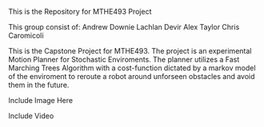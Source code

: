 This is the Repository for MTHE493 Project

This group consist of:
Andrew Downie
Lachlan Devir 
Alex Taylor
Chris Caromicoli

This is the Capstone Project for MTHE493. The project is an experimental Motion Planner for Stochastic Enviroments. The planner utilizes a Fast Marching Trees Algorithm with a cost-function dictated by a markov model of the enviroment to reroute a robot around unforseen obstacles and avoid them in the future.

Include Image Here


Include Video



